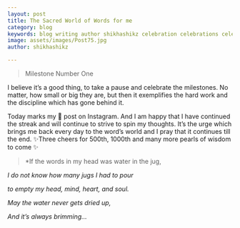 ```yaml
---
layout: post
title: The Sacred World of Words for me
category: blog
keywords: blog writing author shikhashikz celebration celebrations celebrationtime celebrationoflife writinglife writingislife writingforlife writingismylife writingsforlife writingsavedmylife writingslife writingislovewritingislife lifeiswriting writingabookwillchangeyourlife writinglifestyle
image: assets/images/Post75.jpg
author: shikhashikz

---
```

> Milestone Number One
> 

I believe it’s a good thing, to take a pause and celebrate the milestones. No matter, how small or big they are, but then it exemplifies the hard work and the discipline which has gone behind it.

Today marks my 💯 post on Instagram. And I am happy that I have continued the streak and will continue to strive to spin my thoughts. It’s the urge which brings me back every day to the word’s world and I pray that it continues till the end. ✨Three cheers for 500th, 1000th and many more pearls of wisdom to come ✨

>*If the words in my head was water in the jug,
>
*I do not know how many jugs I had to pour*

*to empty my head, mind, heart, and soul.*

*May the water never gets dried up,*

*And it’s always brimming…*


